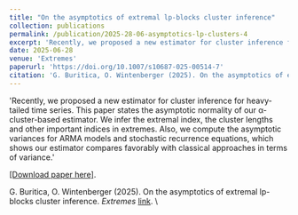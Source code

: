 ```yaml
---
title: "On the asymptotics of extremal lp-blocks cluster inference"
collection: publications
permalink: /publication/2025-28-06-asymptotics-lp-clusters-4
excerpt: 'Recently, we proposed a new estimator for cluster inference for heavy-tailed time series. This paper states the asymptotic normality of our α-cluster-based estimator. We infer the extremal index, the cluster lengths and other important indices in extremes. Also, we compute the asymptotic variances for ARMA models and stochastic recurrence equations, which shows our estimator compares favourably with classical approaches in terms of variance.'
date: 2025-06-28
venue: 'Extremes'
paperurl: 'https://doi.org/10.1007/s10687-025-00514-7'
citation: 'G. Buritica, O. Wintenberger (2025). On the asymptotics of extremal lp-blocks cluster inference. Extremes.'
---
```

'Recently, we proposed a new estimator for cluster inference for heavy-tailed time series. This paper states the asymptotic normality of our α-cluster-based estimator. We infer the extremal index, the cluster lengths and other important indices in extremes. Also, we compute the asymptotic variances for ARMA models and stochastic recurrence equations, which shows our estimator compares favorably with classical approaches in terms of variance.'

[[Download paper here]](https://doi.org/10.1007/s10687-025-00514-7).


G. Buritica, O. Wintenberger (2025). On the asymptotics of extremal lp-blocks cluster inference. *Extremes* [link](https://doi.org/10.1007/s10687-025-00514-7). \\
